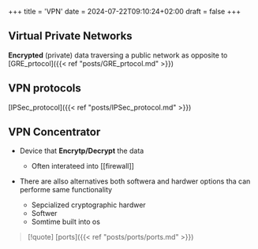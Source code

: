 +++
title = 'VPN'
date = 2024-07-22T09:10:24+02:00
draft = false
+++

## Virtual Private Networks 

**Encrypted** (private) data traversing a public network as opposite to  [GRE_prtocol]({{< ref "posts/GRE_prtocol.md" >}})
## VPN protocols 
[IPSec_protocol]({{< ref "posts/IPSec_protocol.md" >}})
## VPN Concentrator 
- Device that **Encrytp/Decrypt** the data 
	- Often interateed into [[firewall]]  

- There are allso alternatives both softwera and hardwer options tha can performe same functionality 
	- Sepcialized cryptographic hardwer 
	- Softwer
	- Somtime built into os 

>[!quote] [ports]({{< ref "posts/ports/ports.md" >}}) 